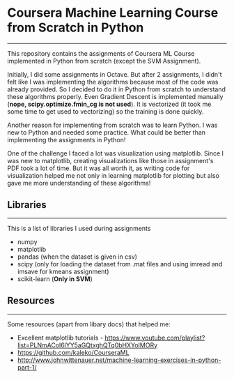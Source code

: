 # Coursera Machine Learning Course from Scratch in Python
---
This repository contains the assignments of Coursera ML Course implemented in Python from scratch (except the SVM Assignment).

Initially, I did some assignments in Octave. But after 2 assignments, I didn't felt like I was implementing the algorithms because most of the code was already provided.
So I decided to do it in Python from scratch to understand these algorithms properly.
Even Gradient Descent is implemented manually (**nope, scipy.optimize.fmin_cg is not used**). It is vectorized (it took me some time to get used to vectorizing) so the training is done quickly.

Another reason for implementing from scratch was to learn Python. I was new to Python and needed some practice. What could be better than implementing the assignments in Python!

One of the challenge I faced a lot was visualization using matplotlib. Since I was new to matplotlib, creating visualizations like those in assignment's PDF took a lot of time. But it was all worth it, as writing code for visualization helped me not only in learning matplotlib for plotting but also gave me more understanding of these algorithms!

## Libraries
---
This is a list of libraries I used during assignments
* numpy
* matplotlib
* pandas (when the dataset is given in csv)
* scipy (only for loading the dataset from .mat files and using imread and imsave for kmeans assignment)
* scikit-learn (**Only in SVM**)

## Resources
---
Some resources (apart from libary docs) that helped me:
* Excellent matplotlib tutorials - https://www.youtube.com/playlist?list=PLNmACol6lYY5aGQtxghQTq0bHXYoIMORy
* https://github.com/kaleko/CourseraML
* http://www.johnwittenauer.net/machine-learning-exercises-in-python-part-1/
